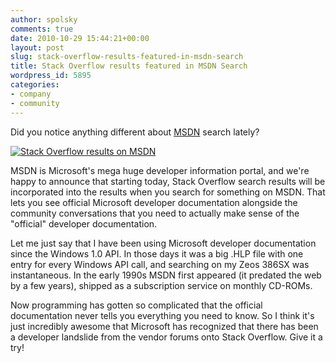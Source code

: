 ```yaml
---
author: spolsky
comments: true
date: 2010-10-29 15:44:21+00:00
layout: post
slug: stack-overflow-results-featured-in-msdn-search
title: Stack Overflow results featured in MSDN Search
wordpress_id: 5895
categories:
- company
- community
---
```


Did you notice anything different about [MSDN](http://msdn.microsoft.com/en-us/default.aspx) search lately?

[![Stack Overflow results on MSDN](/blog/images/2010-10-29-stack-overflow-results-featured-in-msdn-search/stackoverflow-on-msdn.png)](/blog/images/2010-10-29-stack-overflow-results-featured-in-msdn-search/stackoverflow-on-msdn.png)

MSDN is Microsoft's mega huge developer information portal, and we're happy to announce that starting today, Stack Overflow search results will be incorporated into the results when you search for something on MSDN. That lets you see official Microsoft developer documentation alongside the community conversations that you need to actually make sense of the "official" developer documentation.

Let me just say that I have been using Microsoft developer documentation since the Windows 1.0 API. In those days it was a big .HLP file with one entry for every Windows API call, and searching on my Zeos 386SX was instantaneous. In the early 1990s MSDN first appeared (it predated the web by a few years), shipped as a subscription service on monthly CD-ROMs.

Now programming has gotten so complicated that the official documentation never tells you everything you need to know. So I think it's just incredibly awesome that Microsoft has recognized that there has been a developer landslide from the vendor forums onto Stack Overflow. Give it a try!


